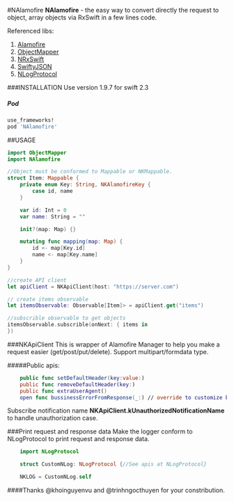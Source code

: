 #NAlamofire
**NAlamofire** - the easy way to convert directly the request to object, array objects via RxSwift in a few lines code.

Referenced libs:
  1. [Alamofire](https://github.com/Alamofire/Alamofire)
  2. [ObjectMapper](https://github.com/Hearst-DD/ObjectMapper)
  3. [NRxSwift](https://github.com/nghiaphunguyen/NRxSwift)
  4. [SwiftyJSON](https://github.com/SwiftyJSON/SwiftyJSON)
  5. [NLogProtocol](https://github.com/nghiaphunguyen/NLogProtocol)

###INSTALLATION
Use version 1.9.7 for swift 2.3 

##### Pod
```bash
use_frameworks!
pod 'NAlamofire'
```

##USAGE
```swift
import ObjectMapper
import NAlamofire

//Object must be conformed to Mappable or NKMappable.
struct Item: Mappable {
    private enum Key: String, NKAlamofireKey {
        case id, name
    }

    var id: Int = 0
    var name: String = ""

    init?(map: Map) {}

    mutating func mapping(map: Map) {
        id <- map[Key.id]
        name <- map[Key.name]
    }
}

//create API client
let apiClient = NKApiClient(host: "https://server.com")

// create items observable
let itemsObservable: Observable[Item]> = apiClient.get("items")

//subscrible observable to get objects
itemsObservable.subscrible(onNext: { items in
})

```

###NKApiClient
This is wrapper of Alamofire Manager to help you make a request easier (get/post/put/delete). Support multipart/formdata type.

#####Public apis:
```swift
    public func setDefaultHeader(key:value:)
    public func removeDefaultHeader(key:)
    public func extraUserAgent()
    open func bussinessErrorFromResponse(_:) // override to customize bussinessError. See also at NKNetworkErrorType.
```

Subscribe notification name **NKApiClient.kUnauthorizedNotificationName** to handle unauthorization case.

###Print request and response data
Make the logger conform to NLogProtocol to print request and response data.

```swift
    import NLogProtocol

    struct CustomNLog: NLogProtocol {//See apis at NLogProtocol}

    NKLOG = CustomNLog.self
```

####Thanks @khoinguyenvu and @trinhngocthuyen for your constribution.
